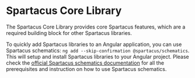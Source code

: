 # Spartacus Core Library

The Spartacus Core Library provides core Spartacus features, which are a required building block for other Spartacus libraries.

To quickly add Spartacus libraries to an Angular application, you can use Spartacus schematics: `ng add --skip-confirmation @spartacus/schematics`. This will setup and install Spartacus libraries to your Angular project. Please check the [official Spartacus schematics documentation](https://sap.github.io/spartacus-docs/schematics/) for all the prerequisites and instruction on how to use Spartacus schematics.
